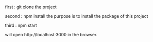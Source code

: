 first :
git clone the project

second :
npm install
the purpose is to install the package of this project

third :
npm start

will open http://localhost:3000 in the browser.
